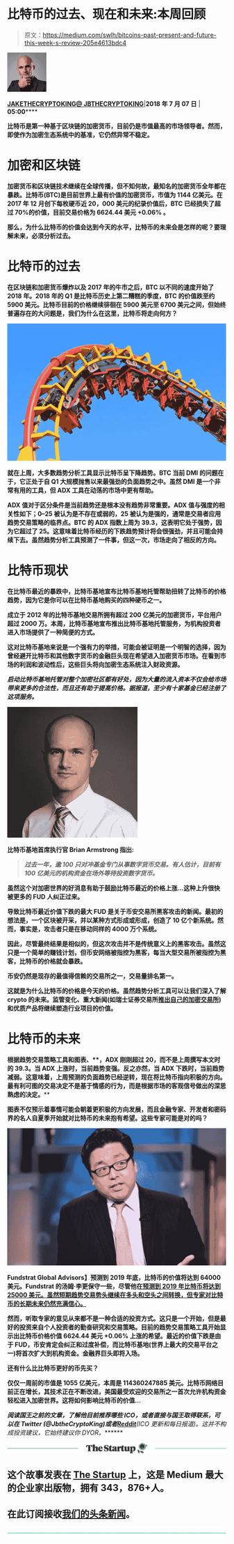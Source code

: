 # 比特币的过去、现在和未来:本周回顾

> 原文：<https://medium.com/swlh/bitcoins-past-present-and-future-this-week-s-review-205e4613bdc4>

![](img/6cca6b9a5ef943c46f4d3468645c935a.png)

[**JAKETHECRYPTOKING**](https://bitcoinist.com/author/cryptoking/)**[**@ JBTHECRYPTOKING**](https://twitter.com/jbthecryptoking)**|**2018 年 7 月 07 日** | **05:00******

******比特币是第一种基于区块链的加密货币，目前仍是市值最高的市场领导者。然而，即使作为加密生态系统中的基准，它仍然异常不稳定。******

# ****加密和区块链****

****加密货币和区块链技术继续在全球传播，但不知何故，最知名的加密货币全年都在暴跌。比特币(BTC)是目前世界上最有价值的加密货币，市值为 1144 亿美元。在 2017 年 12 月创下每枚硬币近 20，000 美元的纪录价值后，BTC 已经损失了超过 70%的价值，目前交易价格为 6624.44 美元 **+0.06%** 。****

****那么，为什么比特币的价值会达到今天的水平，比特币的未来会是怎样的呢？要理解未来，必须分析过去。****

# ****比特币的过去****

****在区块链和加密货币爆炸以及 2017 年的牛市之后，BTC 以不同的速度开始了 2018 年。2018 年的 Q1 是比特币历史上第二糟糕的季度，BTC 的价值跌至约 5900 美元。比特币目前的价格继续徘徊在 5900 美元至 6700 美元之间，但始终普遍存在的大问题是，我们为什么在这里，比特币将走向何方？****

****![](img/9250df13917b2192efbc466a37ae6035.png)****

****就在上周，大多数趋势分析工具显示比特币呈下降趋势。BTC 当前 DMI 的问题在于，它正处于自 Q1 大规模抛售以来最强劲的负面趋势之中。虽然 DMI 是一个非常有用的工具，但 ADX 工具在动荡的市场中更有帮助。****

****ADX 值对于区分条件是当前趋势还是根本没有趋势非常重要。ADX 值与强度的相关性如下；0–25 被认为是不存在或弱的，25 被认为是强的，通常是交易者应用趋势交易策略的临界点。BTC 的 ADX 指数上周为 39.3，这表明它处于强势，因为它超过了 25。这意味着比特币经历的下跌趋势预计将会很强劲，并且可能会持续下去。虽然趋势分析工具预测了一件事，但这一次，市场走向了相反的方向。****

# ****比特币现状****

****在比特币最近的暴跌中，比特币基地宣布比特币基地托管帮助扭转了比特币的价格趋势，因为它是你可以在比特币基地购买的四种硬币之一。****

****成立于 2012 年的比特币基地交易所拥有超过 200 亿美元的加密货币，平台用户超过 2000 万。本周，比特币基地宣布推出比特币基地托管服务，为机构投资者进入市场提供了一种简便的方式。****

****这对比特币基地来说是一个强有力的举措，可能会被证明是一个明智的选择，因为曾经避开比特币和其他数字货币的金融巨头现在希望进入加密货币市场。在看到市场的利润和波动性后，这些巨头将向加密生态系统注入财政资源。****

****启动比特币基地托管对整个加密社区都有好处，因为大量的流入资本不仅会给市场带来更多的合法性，而且还有助于提高价格*。*据报道，至少有十家基金已经注册了这项服务。****

****![](img/5b341213a6ec37e0cf5338d506813ff4.png)****

****比特币基地首席执行官 Brian Armstrong 指出:****

> *******过去一年，逾 100 只对冲基金专门从事数字货币交易。有人估计，目前有 100 亿美元的机构资金在场外等待投资数字货币。*******

****虽然这个对加密世界的好消息有助于鼓励比特币最近的价格上涨…这种上升很快被更多的 FUD 人纠正过来。****

****导致比特币最近价值下跌的最大 FUD 是关于币安交易所黑客攻击的新闻。最初的想法是，一个区块被开采，并以某种方式形成或形成，创造了 10 亿个新系统。然而，事实是，攻击者只是在移动同样的 4000 万个系统。****

****因此，尽管最终结果是相似的，但这次攻击并不是传统意义上的黑客攻击。虽然这只是一个简单的赚钱计划，但币安网络被指控为黑客，每当大型交易所被指控为黑客，比特币的价格就会暴跌。****

****币安仍然是现存的最值得信赖的交易所之一，交易量排名第一。****

****这就是为什么比特币的价格是今天的价格。虽然趋势分析工具可以让我们深入了解 crypto 的未来。监管变化、重大新闻(如瑞士证券交易所[推出自己的加密交易所](https://bitcoinist.com/switzerlands-stock-exchange-is-launching-a-cryptocurrency-exchange/))和优质产品将继续塑造行业项目的价值。****

# ****比特币的未来****

****根据趋势交易策略工具和图表**、**，ADX 刚刚超过 20，而不是上周撰写本文时的 39.3。当 ADX 上涨时，当前趋势变强。反之亦然，当 ADX 下跌时，当前趋势减弱。这意味着，上周预测的负面趋势已经逆转，现在将比特币指向积极的方向。最有利可图的交易决定不是基于情感的行为，而是根据市场的客观信号做出的深思熟虑的决定。****

****图表不仅预示着事情可能会朝着更积极的方向发展，而且金融专家、开发者和密码界的名人自夏季开始就对比特币的未来抱有希望。这些专家可能是对的吗？****

****![](img/bb2e29e96788f33320d7024c6c3e2cf0.png)****

****Fundstrat Global Advisors】预测到 2019 年底，比特币的价值将达到 64000 美元。Fundstrat 的汤姆·李更保守一些，尽管他在[预测到 2019 年比特币将达到 25000 美元。虽然短期趋势交易势头继续在多头和空头之间转换，但专家对比特币的长期未来仍然充满信心。](https://bitcoinist.com/tom-lee-we-still-think-bitcoin-can-reach-25000-by-the-end-of-the-year/)****

****然而，听取专家的意见从来都不是一种合适的投资方式。这只是一个开始，但是最好的投资来自个人投资者的勤奋研究和交易策略。目前的趋势交易策略工具开始显示出比特币价格价值 6624.44 美元 **+0.06%** 上涨的希望。最近的价值下跌是由于 FUD，币安肯定会纠正和过度补偿，而比特币基地(世界上最大的交易平台之一)将首次扩大到机构资金。金融界巨头即将入场。****

****还有什么比比特币更好的币先买？****

****仅仅一周前的市值是 1055 亿美元，本周是 114360247885 美元。比特币网络目前正在增长，其技术正在不断改进，美国最受欢迎的交易所之一首次允许机构资金轻松进入加密世界。这将如何影响比特币的价值…****

*******阅读国王之前的文章，了解他目前推荐哪些 ICO，或者直接与国王取得联系，可以在 Twitter (@JbtheCryptoKing)或者***[**Reddit**](https://redd.it/81hj5q)***(ICO 更新和每日报道)。这并不构成投资建议，它始终建议你 DYOR。*******

****[![](img/308a8d84fb9b2fab43d66c117fcc4bb4.png)](https://medium.com/swlh)****

## ****这个故事发表在 [The Startup](https://medium.com/swlh) 上，这是 Medium 最大的企业家出版物，拥有 343，876+人。****

## ****在此订阅接收[我们的头条新闻](http://growthsupply.com/the-startup-newsletter/)。****

****[![](img/b0164736ea17a63403e660de5dedf91a.png)](https://medium.com/swlh)****